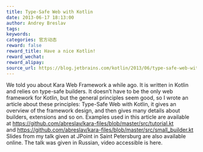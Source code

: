 ```yaml
---
title: Type-Safe Web with Kotlin
date: 2013-06-17 18:13:00
author: Andrey Breslav
tags:
keywords:
categories: 官方动态
reward: false
reward_title: Have a nice Kotlin!
reward_wechat:
reward_alipay:
source_url: https://blog.jetbrains.com/kotlin/2013/06/type-safe-web-with-kotlin/
---
```


We told you about Kara Web Framework a while ago. It is written in Kotlin and relies on type-safe builders. It doesn’t have to be the only web framework for Kotlin, but the general principles seem good, so I wrote an article about these principles: Type-Safe Web with Kotlin, it gives an overview of the framework design, and then gives many details about builders, extensions and so on.
Examples used in this article are available at https://github.com/abreslav/kara-files/blob/master/src/tutorial.kt and https://github.com/abreslav/kara-files/blob/master/src/small_builder.kt
Slides from my talk given at JPoint in Saint Petersburg are also available online.
The talk was given in Russian, video accessible is here.
